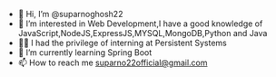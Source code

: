 - 👋 Hi, I’m @suparnoghosh22
- 👀 I’m interested in Web Development,I have a good knowledge of JavaScript,NodeJS,ExpressJS,MYSQL,MongoDB,Python and Java
- 🧑‍💼 I had the privilege of interning at Persistent Systems 
- 🌱 I’m currently learning Spring Boot 
- 📫 How to reach me suparno22official@gmail.com

<!---
suparnoghosh22/suparnoghosh22 is a ✨ special ✨ repository because its `README.md` (this file) appears on your GitHub profile.
You can click the Preview link to take a look at your changes.
--->

